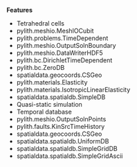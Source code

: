 
**Features**

* Tetrahedral cells
* pylith.meshio.MeshIOCubit
* pylith.problems.TimeDependent
* pylith.meshio.OutputSolnBoundary
* pylith.meshio.DataWriterHDF5
* pylith.bc.DirichletTimeDependent
* pylith.bc.ZeroDB
* spatialdata.geocoords.CSGeo
* pylith.materials.Elasticity
* pylith.materials.IsotropicLinearElasticity
* spatialdata.spatialdb.SimpleDB
* Quasi-static simulation
* Temporal database
* pylith.meshio.OutputSolnPoints
* pylith.faults.KinSrcTimeHistory
* spatialdata.geocoords.CSGeo
* spatialdata.spatialdb.UniformDB
* spatialdata.spatialdb.SimpleGridDB
* spatialdata.spatialdb.SimpleGridAscii
